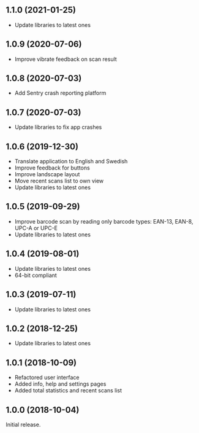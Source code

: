 ## 1.1.0 (2021-01-25)

* Update libraries to latest ones

## 1.0.9 (2020-07-06)

* Improve vibrate feedback on scan result

## 1.0.8 (2020-07-03)

* Add Sentry crash reporting platform 

## 1.0.7 (2020-07-03)

* Update libraries to fix app crashes

## 1.0.6 (2019-12-30)

* Translate application to English and Swedish
* Improve feedback for buttons
* Improve landscape layout
* Move recent scans list to own view
* Update libraries to latest ones

## 1.0.5 (2019-09-29)

* Improve barcode scan by reading only barcode types: EAN-13, EAN-8, UPC-A or UPC-E
* Update libraries to latest ones

## 1.0.4 (2019-08-01)

* Update libraries to latest ones
* 64-bit compliant

## 1.0.3 (2019-07-11)

* Update libraries to latest ones

## 1.0.2 (2018-12-25)

* Update libraries to latest ones

## 1.0.1 (2018-10-09)

* Refactored user interface
* Added info, help and settings pages
* Added total statistics and recent scans list

## 1.0.0 (2018-10-04)

Initial release.
